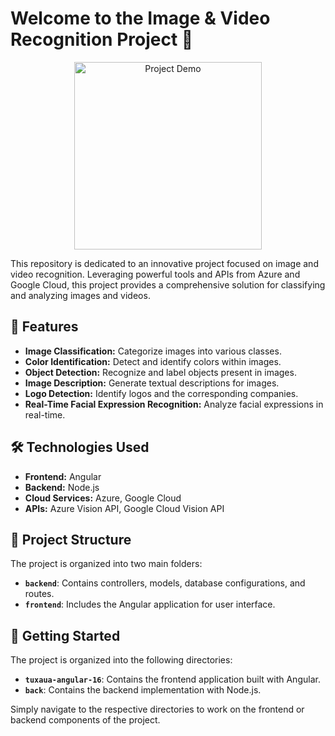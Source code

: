 # Welcome to the Image & Video Recognition Project 🚀

<div align="center">
  <img src="https://media.giphy.com/media/ZVik7pBtu9dNS/giphy.gif" alt="Project Demo" width="300">
</div>

This repository is dedicated to an innovative project focused on image and video recognition. Leveraging powerful tools and APIs from Azure and Google Cloud, this project provides a comprehensive solution for classifying and analyzing images and videos.

## 🌟 Features

- **Image Classification:** Categorize images into various classes.
- **Color Identification:** Detect and identify colors within images.
- **Object Detection:** Recognize and label objects present in images.
- **Image Description:** Generate textual descriptions for images.
- **Logo Detection:** Identify logos and the corresponding companies.
- **Real-Time Facial Expression Recognition:** Analyze facial expressions in real-time.

## 🛠️ Technologies Used

- **Frontend:** Angular
- **Backend:** Node.js
- **Cloud Services:** Azure, Google Cloud
- **APIs:** Azure Vision API, Google Cloud Vision API

## 📂 Project Structure

The project is organized into two main folders:
- **`backend`**: Contains controllers, models, database configurations, and routes.
- **`frontend`**: Includes the Angular application for user interface.

## 🚀 Getting Started

The project is organized into the following directories:
- **`tuxaua-angular-16`**: Contains the frontend application built with Angular.
- **`back`**: Contains the backend implementation with Node.js.

Simply navigate to the respective directories to work on the frontend or backend components of the project.

